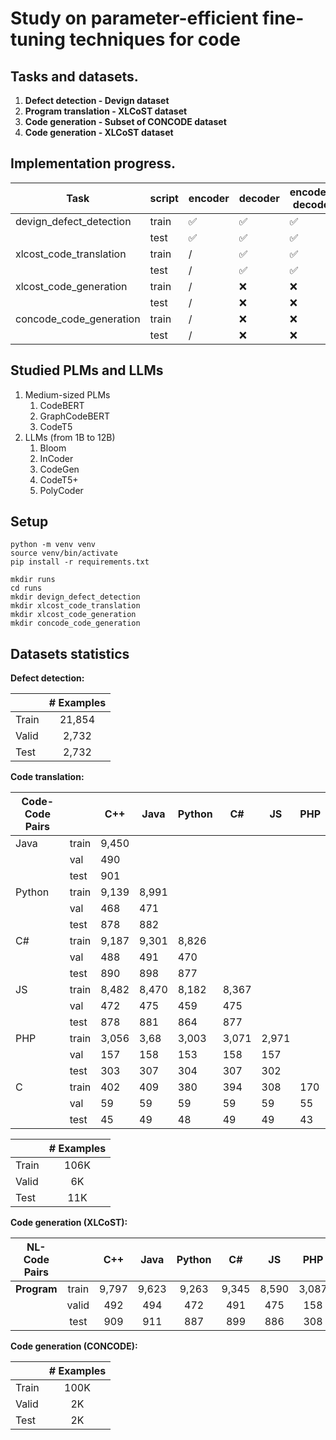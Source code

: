 # Study on parameter-efficient fine-tuning techniques for code

## Tasks and datasets.

1. **Defect detection - Devign dataset**
2. **Program translation - XLCoST dataset**
3. **Code generation - Subset of CONCODE dataset**
4. **Code generation - XLCoST dataset**

## Implementation progress.

| **Task**                | **script** | encoder | decoder | encoder-decoder
|-------------------------|------------|---------|---------|-----------------|
| devign_defect_detection | train      | ✅       |  ✅       |      ✅           |
|                         | test       | ✅       |    ✅     |        ✅         |
| xlcost_code_translation | train      | /       | ✅  |     ✅            |
|                         | test       | /       | ✅     |     ✅            |
| xlcost_code_generation  | train      | /       | ❌   | ❌           |
|                         | test       | /       | ❌     | ❌             |
| concode_code_generation | train      | /       | ❌   | ❌           |
|                         | test       | /       | ❌     | ❌             |

## Studied PLMs and LLMs

1. Medium-sized PLMs
    1. CodeBERT
    2. GraphCodeBERT
    3. CodeT5
2. LLMs (from 1B to 12B)
    1. Bloom
    2. InCoder
    3. CodeGen
    4. CodeT5+
    5. PolyCoder

## Setup

```shell
python -m venv venv
source venv/bin/activate
pip install -r requirements.txt

mkdir runs
cd runs
mkdir devign_defect_detection
mkdir xlcost_code_translation
mkdir xlcost_code_generation
mkdir concode_code_generation
```

## Datasets statistics

**Defect detection:**

|       | # Examples |
|-------|:----------:|
| Train |   21,854   |
| Valid |   2,732    |
| Test  |   2,732    |

**Code translation:**

|**Code-Code Pairs**|       | C++  | Java  | Python | C#    | JS    | PHP |
|--------|-------|------|-------|--------|-------|-------|-----|
| Java   | train |9,450 |       |        |       |       |     |
|        | val   |  490 |       |        |       |       |     |
|        | test  |  901 |       |        |       |       |     |
| Python | train |9,139 | 8,991 |        |       |       |     |
|        | val   |  468 | 471   |        |       |       |     |
|        | test  |  878 | 882   |        |       |       |     |
| C#     | train |9,187 | 9,301 | 8,826  |       |       |     |
|        | val   |  488 | 491   | 470    |       |       |     |
|        | test  |  890 | 898   | 877    |       |       |     |
| JS     | train |8,482 | 8,470 | 8,182  | 8,367 |       |     |
|        | val   |  472 | 475   | 459    | 475   |       |     |
|        | test  |  878 | 881   | 864    | 877   |       |     |
| PHP    | train |3,056 | 3,68  | 3,003  | 3,071 | 2,971 |     |
|        | val   |  157 | 158   | 153    | 158   | 157   |     |
|        | test  |  303 | 307   | 304    | 307   | 302   |     |
| C      | train |  402 | 409   | 380    | 394   | 308   | 170 |
|        | val   |   59 | 59    | 59     | 59    | 59    | 55  |
|        | test  |   45 | 49    | 48     | 49    | 49    | 43  |

|       | # Examples |
|-------|:----------:|
| Train |   106K   |
| Valid |   6K    |
| Test  |   11K    |

**Code generation (XLCoST):**

| **NL-Code Pairs** |       | **C++** | **Java** | **Python** | **C#** | **JS** | **PHP** | **C** | **Total** |
|:----------:|:-----:|:-------:|:--------:|:----------:|:------:|:------:|:-------:|:-----:|:---------:|
| **Program**| train |  9,797  |  9,623   |   9,263    | 9,345  | 8,590  |  3,087  |  463  |   50,168   |
|            | valid |   492   |    494   |     472    |   491  |   475  |   158   |   60  |    2,642   |
|            |  test |   909   |    911   |     887    |   899  |   886  |   308   |   51  |    4,851   |

**Code generation (CONCODE):**

|       | # Examples |
|-------|:----------:|
| Train |    100K    |
| Valid |     2K     |
| Test  |     2K     |
